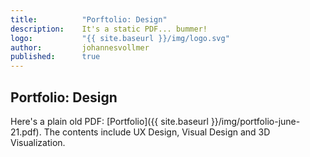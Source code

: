 ```yaml
---
title:          "Porftolio: Design"
description:    It's a static PDF... bummer!
logo:           "{{ site.baseurl }}/img/logo.svg"
author:         johannesvollmer
published: 	    true
---
```


## Portfolio: Design

Here's a plain old PDF: [Portfolio]({{ site.baseurl }}/img/portfolio-june-21.pdf). 
The contents include UX Design, Visual Design and 3D Visualization.